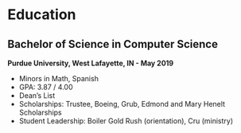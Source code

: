 # Education
## Bachelor of Science in Computer Science
**Purdue University, West Lafayette, IN - May 2019**
- Minors in Math, Spanish
- GPA: 3.87 / 4.00
- Dean’s List
- Scholarships: Trustee, Boeing, Grub, Edmond and Mary Henelt Scholarships
- Student Leadership: Boiler Gold Rush (orientation), Cru (ministry)
